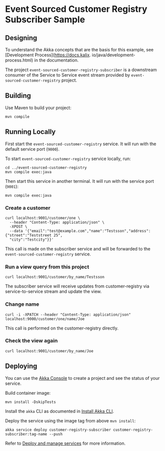 # Event Sourced Customer Registry Subscriber Sample

## Designing

To understand the Akka concepts that are the basis for this example, see [Development Process](https://docs.kalix.
io/java/development-process.html) in the documentation.

The project `event-sourced-customer-registry-subscriber` is a downstream consumer of the Service to Service event stream provided by `event-sourced-customer-registry` project.

## Building

Use Maven to build your project:

```shell
mvn compile
```

## Running Locally

First start the `event-sourced-customer-registry` service. It will run with the default service port (`9000`).

To start `event-sourced-customer-registry` service locally, run:

```shell
cd ../event-sourced-customer-registry
mvn compile exec:java
```

Then start this service in another terminal. It will run with the service port (`9001`):

```shell
mvn compile exec:java
```

### Create a customer

```shell
curl localhost:9001/customer/one \
  --header "Content-Type: application/json" \
  -XPOST \
  --data '{"email":"test@example.com","name":"Testsson","address":{"street":"Teststreet 25", 
  "city":"Testcity"}}'
```

This call is made on the subscriber service and will be forwarded to the `event-sourced-customer-registry` service.

### Run a view query from this project

```shell
curl localhost:9001/customer/by_name/Testsson
```

The subscriber service will receive updates from customer-registry via service-to-service stream and update the view.

### Change name

```shell
curl -i -XPATCH --header "Content-Type: application/json"  localhost:9000/customer/one/name/Joe
```

This call is performed on the customer-registry directly.
  
### Check the view again

```shell
curl localhost:9001/customer/by_name/Joe
```

## Deploying

You can use the [Akka Console](https://console.akka.io) to create a project and see the status of your service.

Build container image:

```shell
mvn install -DskipTests
```

Install the `akka` CLI as documented in [Install Akka CLI](https://doc.akka.io/akka-cli/index.html).

Deploy the service using the image tag from above `mvn install`:

```shell
akka service deploy customer-registry-subscriber customer-registry-subscriber:tag-name --push
```

Refer to [Deploy and manage services](https://doc.akka.io/operations/services/deploy-service.html)
for more information.
